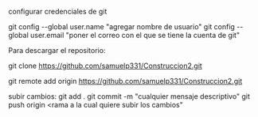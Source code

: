 configurar credenciales de git

git config --global user.name  "agregar nombre de usuario"
git config --global user.email  "poner el correo con el que se tiene la cuenta de git"

Para descargar el repositorio:

git clone https://github.com/samuelp331/Construccion2.git

git remote add origin https://github.com/samuelp331/Construccion2.git

subir cambios:
git add .
git commit -m "cualquier mensaje descriptivo"
git push origin <rama a la cual quiere subir los cambios"
